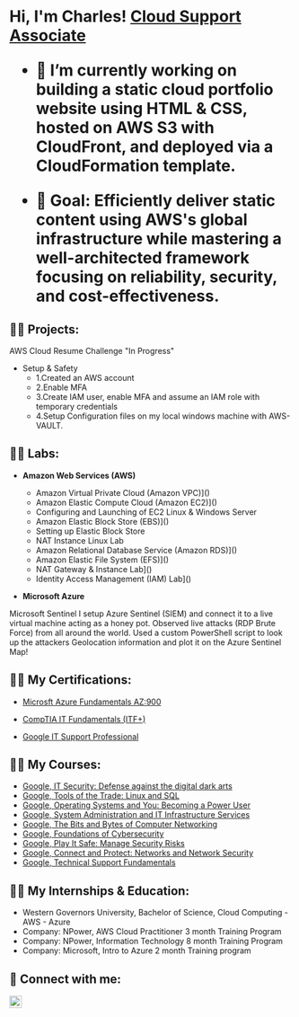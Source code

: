 <h1>Hi, I'm Charles! <a href="https://www.linkedin.com/in/charlesebrowniii/">Cloud Support Associate</a>

   - 🔭 I’m currently working on building a static cloud portfolio website using HTML & CSS, hosted on AWS S3 with CloudFront, and deployed via a CloudFormation template.

 - 🎯 Goal: Efficiently deliver static content using AWS's global infrastructure while mastering a well-architected framework focusing on reliability, security, and cost-effectiveness.


<h2>👨‍💻 Projects:</h2>
AWS Cloud Resume Challenge "In Progress"

* Setup & Safety
  * 1.Created an AWS account
  * 2.Enable MFA
  * 3.Create IAM user, enable MFA and assume an IAM role with temporary credentials
  * 4.Setup Configuration files on my local windows machine with AWS-VAULT.


<h2>👨‍💻 Labs:</h2>

- <b>Amazon Web Services (AWS)</b>

  - Amazon Virtual Private Cloud (Amazon VPC)]()
  - Amazon Elastic Compute Cloud (Amazon EC2)]()
  - Configuring and Launching of EC2 Linux & Windows Server
  - Amazon Elastic Block Store (EBS)]()
  - Setting up Elastic Block Store
  - NAT Instance Linux Lab
  - Amazon Relational Database Service (Amazon RDS)]()
  - Amazon Elastic File System (EFS)]()
  - NAT Gateway & Instance Lab]()
  - Identity Access Management (IAM) Lab]()

 - <b>Microsoft Azure</b>
 
Microsoft Sentinel 
I setup Azure Sentinel (SIEM) and connect it to a live virtual machine acting as a honey pot. Observed live attacks (RDP Brute Force) from all around the world. Used a custom PowerShell script to look up the attackers Geolocation information and plot it on the Azure Sentinel Map! 

<h2>👨‍💻 My Certifications:</h2>

* <a href="https://learn.microsoft.com/en-us/users/charlesbrowniii-2426/credentials/c05c70b8f47cde49?ref=https%3A%2F%2Fwww.linkedin.com%2F">Microsft Azure Fundamentals AZ:900</a>

* <a href="https://www.credly.com/badges/08f9f083-b737-4824-8d0b-6aa56cc0bbe2/linked_in_profile">CompTIA IT Fundamentals (ITF+)</a>

* <a href="https://www.coursera.org/account/accomplishments/specialization/certificate/M26PD9T9CVXZ">Google IT Support Professional</a>

<h2>👨‍💻 My Courses:</h2>

* <a href="https://www.coursera.org/account/accomplishments/specialization/certificate/M26PD9T9CVXZ](https://www.coursera.org/account/accomplishments/certificate/MP6MSPPK7T8H">Google, IT Security: Defense against the digital dark arts</a>
* <a href="https://www.coursera.org/account/accomplishments/certificate/2DHFFRDGHLVT">Google, Tools of the Trade: Linux and SQL</a>
* <a href="https://www.coursera.org/account/accomplishments/certificate/3UEN3CW44RBP">Google, Operating Systems and You: Becoming a Power User</a>
* <a href="https://www.coursera.org/account/accomplishments/certificate/9AG3BZRHJP5N">Google, System Administration and IT Infrastructure Services</a>
* <a href="https://www.coursera.org/account/accomplishments/certificate/KB52XRTM5BCB">Google, The Bits and Bytes of Computer Networking</a>
* <a href="https://www.coursera.org/account/accomplishments/verify/RL6LTE7TDX2T">Google, Foundations of Cybersecurity</a>
* <a href="https://www.coursera.org/account/accomplishments/certificate/J2TQY3BPT7QG">Google, Play It Safe: Manage Security Risks</a>
* <a href="https://www.coursera.org/account/accomplishments/certificate/77G8PT7J27T3">Google, Connect and Protect: Networks and Network Security</a>
* <a href="https://www.coursera.org/account/accomplishments/certificate/JZAZW6XRZJ9Z">Google, Technical Support Fundamentals</a>

<h2>👨‍💻 My Internships & Education:</h2>

* Western Governors University, Bachelor of Science, Cloud Computing - AWS - Azure
* Company: NPower, AWS Cloud Practitioner 3 month Training Program
* Company: NPower, Information Technology 8 month Training Program
* Company: Microsoft, Intro to Azure 2 month Training program


<h2> 🤳 Connect with me:</h2>

[<img align="left" alt="charlesebrowniii | LinkedIn" width="22px" src="https://cdn.jsdelivr.net/npm/simple-icons@v3/icons/linkedin.svg" />][linkedin]

[linkedin]: https://www.linkedin.com/in/charlesebrowniii/

<!--
**joshmadakor1/joshmadakor1** is a ✨ _special_ ✨ repository because its `README.md` (this file) appears on your GitHub profile.

Here are some ideas to get you started:

- 🔭 I’m currently working on ...
- 🌱 I’m currently learning ...
- 👯 I’m looking to collaborate on ...
- 🤔 I’m looking for help with ...
- 💬 Ask me about ...
